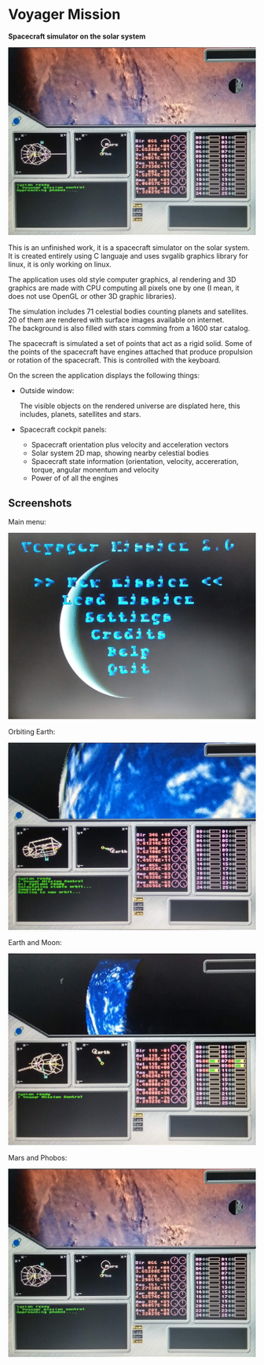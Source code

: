 # Voyager Mission

**Spacecraft simulator on the solar system**

![marsandphobos](./screenshots/mars_and_phobos.jpg)

This is an unfinished work, it is a spacecraft simulator on the solar system.
It is created entirely using C languaje and uses svgalib graphics library for linux, it is only working on linux.

The application uses old style computer graphics, al rendering and 3D graphics are made with CPU computing all pixels one by one
(I mean, it does not use OpenGL or other 3D graphic libraries).

The simulation includes 71 celestial bodies counting planets and satellites. 20 of them are rendered with surface images available on internet.									
The background is also filled with stars comming from a 1600 star catalog.

The spacecraft is simulated a set of points that act as a rigid solid. Some of the points of the spacecraft have engines attached that produce propulsion or rotation of the spacecraft. This is controlled with the keyboard.

On the screen the application displays the following things:

- Outside window: 
  
  The visible objects on the rendered universe are displated here, this includes, planets, satellites and stars.

- Spacecraft cockpit panels:
  - Spacecraft orientation plus velocity and acceleration vectors
  - Solar system 2D map, showing nearby celestial bodies 
  - Spacecraft state information (orientation, velocity, accereration, torque, angular monentum and velocity
  - Power of of all the engines

## Screenshots

Main menu:

![mainmenu](./screenshots/main_menu.jpg)

Orbiting Earth:

![orbitingearth](./screenshots/orbiting_earth.jpg)

Earth and Moon:

![earthandmoon](./screenshots/earth_and_moon.jpg)

Mars and Phobos:

![marsandphobos](./screenshots/mars_and_phobos.jpg)
